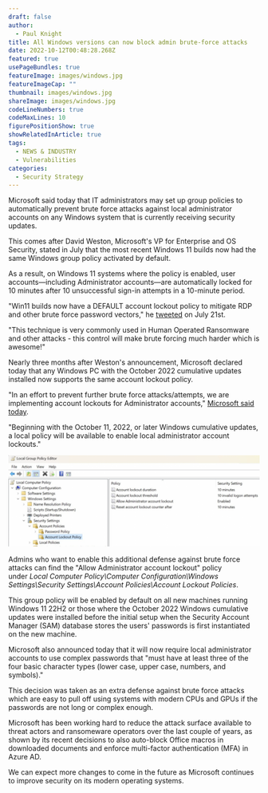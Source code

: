 ```yaml
---
draft: false
author:
  - Paul Knight
title: All Windows versions can now block admin brute-force attacks
date: 2022-10-12T00:48:28.268Z
featured: true
usePageBundles: true
featureImage: images/windows.jpg
featureImageCap: ""
thumbnail: images/windows.jpg
shareImage: images/windows.jpg
codeLineNumbers: true
codeMaxLines: 10
figurePositionShow: true
showRelatedInArticle: true
tags:
  - NEWS & INDUSTRY
  - Vulnerabilities
categories:
  - Security Strategy
---
```

Microsoft said today that IT administrators may set up group policies to automatically prevent brute force attacks against local administrator accounts on any Windows system that is currently receiving security updates. 

This comes after David Weston, Microsoft's VP for Enterprise and OS Security, stated in July that the most recent Windows 11 builds now had the same Windows group policy activated by default.

As a result, on Windows 11 systems where the policy is enabled, user accounts—including Administrator accounts—are automatically locked for 10 minutes after 10 unsuccessful sign-in attempts in a 10-minute period. 

"Win11 builds now have a DEFAULT account lockout policy to mitigate RDP and other brute force password vectors," he [tweeted](https://twitter.com/dwizzzleMSFT/status/1549870156771340288) on July 21st.

"This technique is very commonly used in Human Operated Ransomware and other attacks - this control will make brute forcing much harder which is awesome!"

Nearly three months after Weston's announcement, Microsoft declared today that any Windows PC with the October 2022 cumulative updates installed now supports the same account lockout policy. 

"In an effort to prevent further brute force attacks/attempts, we are implementing account lockouts for Administrator accounts," [Microsoft said today](https://support.microsoft.com/en-us/topic/kb5020282-account-lockout-available-for-local-administrators-bce45c4d-f28d-43ad-b6fe-70156cb2dc00).

"Beginning with the October 11, 2022, or later Windows cumulative updates, a local policy will be available to enable local administrator account lockouts."

![](policy.webp)

Admins who want to enable this additional defense against brute force attacks can find the "Allow Administrator account lockout" policy under *Local Computer Policy\Computer Configuration\Windows Settings\Security Settings\Account Policies\Account Lockout Policies*.

This group policy will be enabled by default on all new machines running Windows 11 22H2 or those where the October 2022 Windows cumulative updates were installed before the initial setup when the Security Account Manager (SAM) database stores the users' passwords is first instantiated on the new machine.

Microsoft also announced today that it will now require local administrator accounts to use complex passwords that "must have at least three of the four basic character types (lower case, upper case, numbers, and symbols)."

This decision was taken as an extra defense against brute force attacks which are easy to pull off using systems with modern CPUs and GPUs if the passwords are not long or complex enough. 

Microsoft has been working hard to reduce the attack surface available to threat actors and ransomeware operators over the last couple of years, as shown by its recent decisions to also auto-block Office macros in downloaded documents and enforce multi-factor authentication (MFA) in Azure AD.

We can expect more changes to come in the future as Microsoft continues to improve security on its modern operating systems.